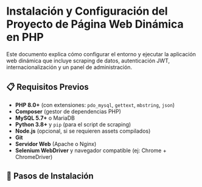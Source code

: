 # Instalación y Configuración del Proyecto de Página Web Dinámica en PHP
Este documento explica cómo configurar el entorno y ejecutar la aplicación web dinámica que incluye scraping de datos, autenticación JWT, internacionalización y un panel de administración.
## 📋 Requisitos Previos
- **PHP 8.0+** (con extensiones: `pdo_mysql`, `gettext`, `mbstring`, `json`)
- **Composer** (gestor de dependencias PHP)
- **MySQL 5.7+** o MariaDB
- **Python 3.8+** y `pip` (para el script de scraping)
- **Node.js** (opcional, si se requieren assets compilados)
- **Git**
- **Servidor Web** (Apache o Nginx)
- **Selenium WebDriver** y navegador compatible (ej: Chrome + ChromeDriver)
## 🚀 Pasos de Instalación
